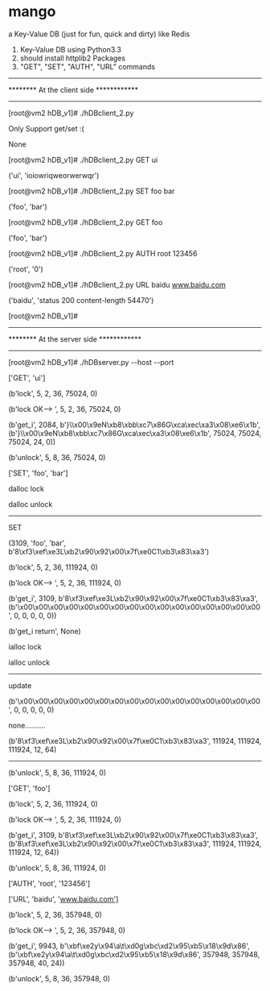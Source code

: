 mango
=====

a Key-Value DB (just for fun, quick and dirty) like Redis

1. Key-Value DB using Python3.3
2. should install httplib2 Packages
3. "GET", "SET", "AUTH", "URL" commands

*********************************************
********    At the client side   ************
*********************************************


[root@vm2 hDB_v1]# ./hDBclient_2.py

Only Support get/set :( 

None

[root@vm2 hDB_v1]# ./hDBclient_2.py GET ui

('ui', 'ioiowriqweorwerwqr')

[root@vm2 hDB_v1]# ./hDBclient_2.py SET foo bar

('foo', 'bar')

[root@vm2 hDB_v1]# ./hDBclient_2.py GET foo

('foo', 'bar')

[root@vm2 hDB_v1]# ./hDBclient_2.py AUTH root 123456

('root', '0')

[root@vm2 hDB_v1]# ./hDBclient_2.py URL baidu www.baidu.com

('baidu', 'status 200 content-length 54470')

[root@vm2 hDB_v1]# 


*********************************************
********    At the server side   ************
*********************************************


[root@vm2 hDB_v1]# ./hDBserver.py --host  --port 

['GET', 'ui']

(b'lock', 5, 2, 36, 75024, 0)

(b'lock OK--> ', 5, 2, 36, 75024, 0)

(b'get_i', 2084, b'}\\\x00\x9eN\xb8\xbb\xc7\x86G\xca\xec\xa3\x08\xe6\x1b', (b'}\\\x00\x9eN\xb8\xbb\xc7\x86G\xca\xec\xa3\x08\xe6\x1b', 75024, 75024, 75024, 24, 0))

(b'unlock', 5, 8, 36, 75024, 0)

['SET', 'foo', 'bar']

dalloc lock

dalloc unlock

*******************

SET

(3109, 'foo', 'bar', b'8\xf3\xef\xe3L\xb2\x90\x92\x00\x7f\xe0C1\xb3\x83\xa3')

(b'lock', 5, 2, 36, 111924, 0)

(b'lock OK--> ', 5, 2, 36, 111924, 0)

(b'get_i', 3109, b'8\xf3\xef\xe3L\xb2\x90\x92\x00\x7f\xe0C1\xb3\x83\xa3', (b'\x00\x00\x00\x00\x00\x00\x00\x00\x00\x00\x00\x00\x00\x00\x00\x00', 0, 0, 0, 0, 0))

(b'get_i return', None)

ialloc lock

ialloc unlock

*******************

update

(b'\x00\x00\x00\x00\x00\x00\x00\x00\x00\x00\x00\x00\x00\x00\x00\x00', 0, 0, 0, 0, 0)

none..........

(b'8\xf3\xef\xe3L\xb2\x90\x92\x00\x7f\xe0C1\xb3\x83\xa3', 111924, 111924, 111924, 12, 64)

*******************

(b'unlock', 5, 8, 36, 111924, 0)

['GET', 'foo']

(b'lock', 5, 2, 36, 111924, 0)

(b'lock OK--> ', 5, 2, 36, 111924, 0)

(b'get_i', 3109, b'8\xf3\xef\xe3L\xb2\x90\x92\x00\x7f\xe0C1\xb3\x83\xa3',
(b'8\xf3\xef\xe3L\xb2\x90\x92\x00\x7f\xe0C1\xb3\x83\xa3', 111924, 111924, 111924, 12, 64))

(b'unlock', 5, 8, 36, 111924, 0)

['AUTH', 'root', '123456']

['URL', 'baidu', 'www.baidu.com']

(b'lock', 5, 2, 36, 357948, 0)

(b'lock OK--> ', 5, 2, 36, 357948, 0)

(b'get_i', 9943, b'\xbf\xe2y\x94\\a\t\xd0g\xbc\xd2\x95\xb5\x18\x9d\x86', (b'\xbf\xe2y\x94\\a\t\xd0g\xbc\xd2\x95\xb5\x18\x9d\x86', 357948, 357948, 357948, 40, 24))

(b'unlock', 5, 8, 36, 357948, 0)

 
 
